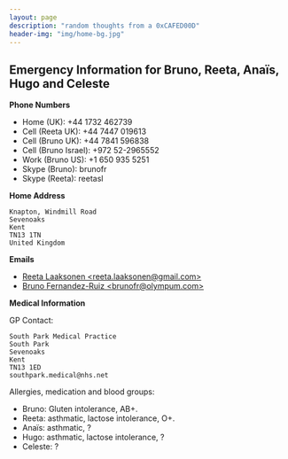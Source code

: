 ```yaml
---
layout: page
description: "random thoughts from a 0xCAFED00D"
header-img: "img/home-bg.jpg"
---
```


## Emergency Information for Bruno, Reeta, Anaïs, Hugo and Celeste ##

**Phone Numbers**

* Home (UK): +44 1732 462739
* Cell (Reeta UK): +44 7447 019613
* Cell (Bruno UK): +44 7841 596838
* Cell (Bruno Israel): +972 52-2965552
* Work (Bruno US): +1 650 935 5251
* Skype (Bruno): brunofr
* Skype (Reeta): reetasl

**Home Address**

    Knapton, Windmill Road
    Sevenoaks
    Kent
    TN13 1TN
    United Kingdom

**Emails**

* [Reeta Laaksonen &lt;reeta.laaksonen@gmail.com&gt;](mailto:reeta.laaksonen@gmail.com)
* [Bruno Fernandez-Ruiz &lt;brunofr@olympum.com&gt;](mailto:brunofr@olympum.com)

**Medical Information**

GP Contact:

    South Park Medical Practice
    South Park
    Sevenoaks
    Kent
    TN13 1ED
    southpark.medical@nhs.net

Allergies, medication and blood groups:

* Bruno: Gluten intolerance, AB+.
* Reeta: asthmatic, lactose intolerance, O+.
* Anaïs: asthmatic, ?
* Hugo: asthmatic, lactose intolerance, ?
* Celeste: ?
